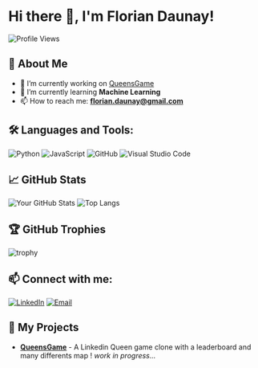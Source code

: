 # Hi there 👋, I'm Florian Daunay!

![Profile Views](https://komarev.com/ghpvc/?username=Mr-Donot&color=blue)

## 🚀 About Me
- 🔭 I’m currently working on [QueensGame](https://github.com/Mr-Donot/QueensGame)
- 🌱 I’m currently learning **Machine Learning**
- 📫 How to reach me: **florian.daunay@gmail.com**

## 🛠️ Languages and Tools:
![Python](https://img.shields.io/badge/-Python-000?&logo=Python)
![JavaScript](https://img.shields.io/badge/-JavaScript-000?&logo=JavaScript)
![GitHub](https://img.shields.io/badge/-GitHub-000?&logo=GitHub)
![Visual Studio Code](https://img.shields.io/badge/-VSCode-000?&logo=VisualStudioCode)

## 📈 GitHub Stats
![Your GitHub Stats](https://github-readme-stats.vercel.app/api?username=Mr-Donot&show_icons=true&hide_border=true&theme=radical)
![Top Langs](https://github-readme-stats.vercel.app/api/top-langs/?username=Mr-Donot&hide=css,html&hide_border=true&theme=radical)

## 🏆 GitHub Trophies
![trophy](https://github-profile-trophy.vercel.app/?username=Mr-Donot&theme=radical)

## 📫 Connect with me:
[![LinkedIn](https://img.shields.io/badge/-LinkedIn-000?&logo=LinkedIn&logoColor=0077B5)](www.linkedin.com/in/florian-daunay)
[![Email](https://img.shields.io/badge/-Email-000?&logo=Gmail)](mailto:florian.daunay@gmail.com)

## 🎨 My Projects
- [**QueensGame**](https://github.com/Mr-Donot/QueensGame) - A Linkedin Queen game clone with a leaderboard and many differents map ! *work in progress...*
